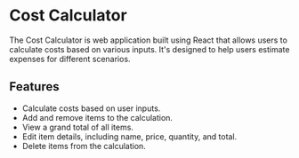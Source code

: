 # Cost Calculator

The Cost Calculator is web application built using React that allows users to calculate costs based on various inputs. It's designed to help users estimate expenses for different scenarios.

## Features
- Calculate costs based on user inputs.
- Add and remove items to the calculation.
- View a grand total of all items.
- Edit item details, including name, price, quantity, and total.
- Delete items from the calculation.

